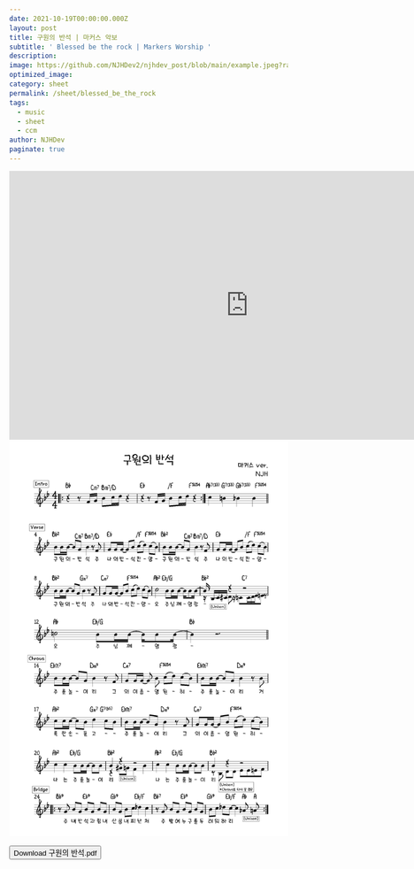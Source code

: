 ```yaml
---
date: 2021-10-19T00:00:00.000Z
layout: post
title: 구원의 반석 | 마커스 악보
subtitle: ' Blessed be the rock | Markers Worship '
description: 
image: https://github.com/NJHDev2/njhdev_post/blob/main/example.jpeg?raw=true
optimized_image: 
category: sheet
permalink: /sheet/blessed_be_the_rock
tags:
  - music
  - sheet
  - ccm
author: NJHDev
paginate: true
---
```

<iframe width="864" height="486" src="https://www.youtube.com/embed/6GvmpTZmf7g?autoplay=0&rel=0&modestbranding=1" title="YouTube video player" frameborder="0" allow="accelerometer; autoplay; clipboard-write; encrypted-media; gyroscope; picture-in-picture" allowfullscreen></iframe>

<img src="https://github.com/NJHDev2/njhdev_post/blob/main/sheet/%EA%B5%AC%EC%9B%90%EC%9D%98%20%EB%B0%98%EC%84%9D.png?raw=true">

<button class="downloadbtn" type="button" 
        onclick="window.open('https://drive.google.com/file/d/14p6VJKGJdLs-EXVMEh6GKm7v95gYtWxD/view?usp=sharing">
        <i class="fa fa-cloud-download"></i> 
        Download 구원의 반석.pdf
</button>

